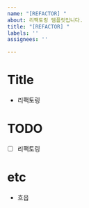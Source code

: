 ```yaml
---
name: "[REFACTOR] "
about: 리팩토링 템플릿입니다.
title: "[REFACTOR] "
labels: ''
assignees: ''

---
```


# Title

- 리팩토링

# TODO

- [ ] 리팩토링

# etc

- 흐읍
